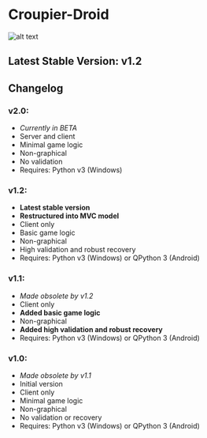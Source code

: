 # Croupier-Droid

![alt text](http://img1.starwars-holonet.com/holonet/dictionnaire/photos/droid_rh7.jpg)

## Latest Stable Version: v1.2

## Changelog
### v2.0:
+ *Currently in BETA*
+ Server and client
+ Minimal game logic
+ Non-graphical
+ No validation
+ Requires: Python v3 (Windows)

### v1.2:
+ **Latest stable version**
+ **Restructured into MVC model**
+ Client only
+ Basic game logic
+ Non-graphical
+ High validation and robust recovery
+ Requires: Python v3 (Windows) or QPython 3 (Android)

### v1.1:
+ *Made obsolete by v1.2*
+ Client only
+ **Added basic game logic**
+ Non-graphical
+ **Added high validation and robust recovery**
+ Requires: Python v3 (Windows) or QPython 3 (Android)

### v1.0:
+ *Made obsolete by v1.1*
+ Initial version
+ Client only
+ Minimal game logic
+ Non-graphical
+ No validation or recovery
+ Requires: Python v3 (Windows) or QPython 3 (Android)
